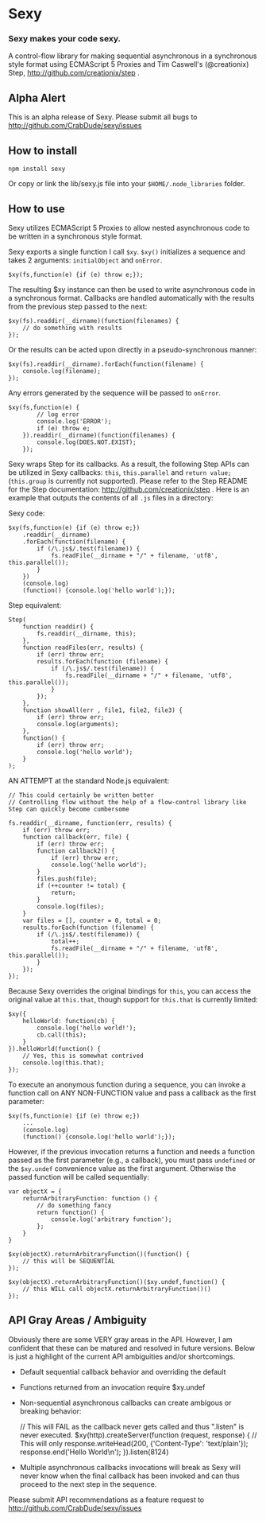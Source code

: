 # Sexy
### Sexy makes your code sexy.

A control-flow library for making sequential asynchronous in a synchronous style format using ECMAScript 5 Proxies and Tim Caswell's (@creationix) Step, http://github.com/creationix/step .

## Alpha Alert

This is an alpha release of Sexy. Please submit all bugs to http://github.com/CrabDude/sexy/issues  

## How to install

	npm install sexy

Or copy or link the lib/sexy.js file into your `$HOME/.node_libraries` folder.

## How to use

Sexy utilizes ECMAScript 5 Proxies to allow nested asynchronous code to be written in a synchronous style format.

Sexy exports a single function I call `$xy`. `$xy()` initializes a sequence and takes 2 arguments: `initialObject` and `onError`.

	$xy(fs,function(e) {if (e) throw e;});
	
The resulting $xy instance can then be used to write asynchronous code in a synchronous format. Callbacks are handled automatically with the results from the previous step passed to the next:

	$xy(fs).readdir(__dirname)(function(filenames) {
		// do something with results
	});
	
Or the results can be acted upon directly in a pseudo-synchronous manner:

	$xy(fs).readdir(__dirname).forEach(function(filename) {
		console.log(filename);
	});
	
Any errors generated by the sequence will be passed to `onError`.

	$xy(fs,function(e) {
			// log error
			console.log('ERROR');
			if (e) throw e;
		}).readdir(__dirname)(function(filenames) {
			console.log(DOES.NOT.EXIST);
		});

Sexy wraps Step for its callbacks. As a result, the following Step APIs can be utilized in Sexy callbacks: `this`, `this.parallel` and `return value;` (`this.group` is currently not supported). Please refer to the Step README for the Step documentation: http://github.com/creationix/step . 
Here is an example that outputs the contents of all `.js` files in a directory:

Sexy code:

	$xy(fs,function(e) {if (e) throw e;})
		.readdir(__dirname)
		.forEach(function(filename) {
			if (/\.js$/.test(filename)) {
				fs.readFile(__dirname + "/" + filename, 'utf8', this.parallel());
			}
		})
		(console.log)
		(function() {console.log('hello world');});

Step equivalent:

	Step(
		function readdir() {
			fs.readdir(__dirname, this);
		},
		function readFiles(err, results) {
			if (err) throw err;
			results.forEach(function (filename) {
				if (/\.js$/.test(filename)) {
					fs.readFile(__dirname + "/" + filename, 'utf8', this.parallel());
				}
			});
		},
		function showAll(err , file1, file2, file3) {
			if (err) throw err;
			console.log(arguments);
		},
		function() {
			if (err) throw err;
			console.log('hello world');
		}
	);

AN ATTEMPT at the standard Node.js equivalent:

	// This could certainly be written better
	// Controlling flow without the help of a flow-control library like Step can quickly become cumbersome

	fs.readdir(__dirname, function(err, results) {
		if (err) throw err;
		function callback(err, file) {
			if (err) throw err;
			function callback2() {
				if (err) throw err;
				console.log('hello world');
			}
			files.push(file);
			if (++counter != total) {
				return;
			}
			console.log(files);
		}
		var files = [], counter = 0, total = 0;
		results.forEach(function (filename) {
			if (/\.js$/.test(filename)) {
				total++;
				fs.readFile(__dirname + "/" + filename, 'utf8', this.parallel());
			}
		});
	});

Because Sexy overrides the original bindings for `this`, you can access the original value at `this.that`, though support for `this.that` is currently limited:

	$xy({
		helloWorld: function(cb) {
			console.log('hello world!');
			cb.call(this);
		}
	}).helloWorld(function() {
		// Yes, this is somewhat contrived
		console.log(this.that);
	});

To execute an anonymous function during a sequence, you can invoke a function call on ANY NON-FUNCTION value and pass a callback as the first parameter:

	$xy(fs,function(e) {if (e) throw e;})
		...
		(console.log)
		(function() {console.log('hello world');});
		

However, if the previous invocation returns a function and needs a function passed as the first parameter (e.g., a callback), you must pass `undefined` or the `$xy.undef` convenience value as the first argument. Otherwise the passed function will be called sequentially:

	var objectX = {
		returnArbitraryFunction: function () {
			// do something fancy
			return function() {
				console.log('arbitrary function');
			};
		}
	}
	
	$xy(objectX).returnArbitraryFunction()(function() {
		// this will be SEQUENTIAL
	});

	$xy(objectX).returnArbitraryFunction()($xy.undef,function() {
		// this WILL call objectX.returnArbitraryFunction()()
	});


## API Gray Areas / Ambiguity

Obviously there are some VERY gray areas in the API. However, I am confident that these can be matured and resolved in future versions. Below is just a highlight of the current API ambiguities and/or shortcomings.

* Default sequential callback behavior and overriding the default
* Functions returned from an invocation require $xy.undef
* Non-sequential asynchronous callbacks can create ambigous or breaking behavior:

	// This will FAIL as the callback never gets called and thus ".listen" is never executed.
	$xy(http).createServer(function (request, response) {
		// This will only 
		response.writeHead(200, {'Content-Type': 'text/plain'});
		response.end('Hello World\n');
	}).listen(8124)

* Multiple asynchronous callbacks invocations will break as Sexy will never know when the final callback has been invoked and can thus proceed to the next step in the sequence. 

Please submit API recommendations as a feature request to http://github.com/CrabDude/sexy/issues
